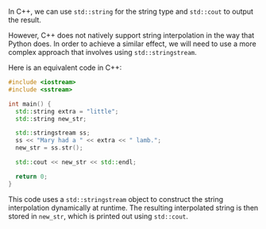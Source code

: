 In C++, we can use `std::string` for the string type and `std::cout` to output the result. 

However, C++ does not natively support string interpolation in the way that Python does. In order to achieve a similar effect, we will need to use a more complex approach that involves using `std::stringstream`.

Here is an equivalent code in C++:
```c++
#include <iostream>
#include <sstream>

int main() {
  std::string extra = "little";
  std::string new_str;

  std::stringstream ss;
  ss << "Mary had a " << extra << " lamb.";
  new_str = ss.str();

  std::cout << new_str << std::endl;

  return 0;
}
```
This code uses a `std::stringstream` object to construct the string interpolation dynamically at runtime. The resulting interpolated string is then stored in `new_str`, which is printed out using `std::cout`.

